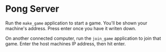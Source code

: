 Pong Server
===========


Run the `make_game` application to start a game. You'll be shown your machine's address. Press enter once you have it writen down.

On another connected computer, run the `join_game` application to join that game. Enter the host machines IP address, then hit enter.
